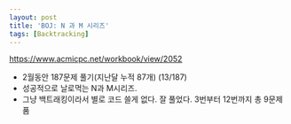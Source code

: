 ```yaml
---
layout: post
title: 'BOJ: N 과 M 시리즈'
tags: [Backtracking]
---
```


<https://www.acmicpc.net/workbook/view/2052>

- 2월동안 187문제 풀기(지난달 누적 87개) (13/187)
- 성공적으로 날로먹는 N과 M시리즈.
- 그냥 백트래킹이라서 별로 코드 쓸게 없다. 잘 풀었다. 3번부터 12번까지 총 9문제 품